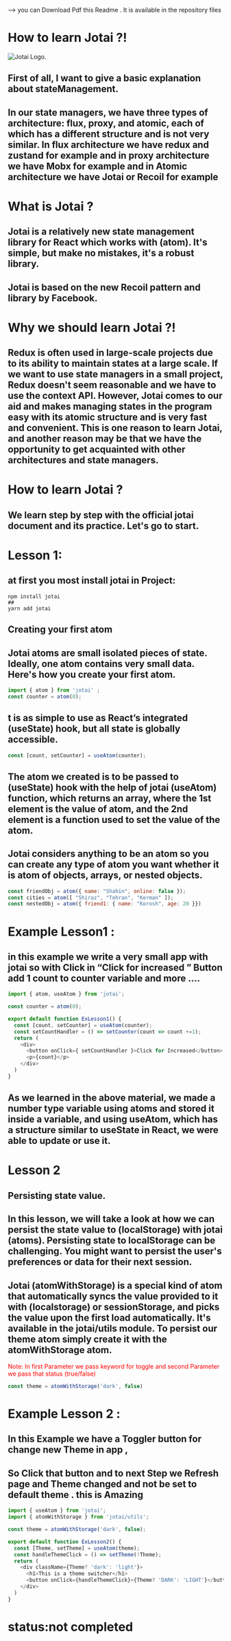 
--> you can Download Pdf this Readme . It is available in the repository files

# How to learn Jotai ?!

![Jotai Logo](./images/logo.jpg "Jotai").

## First of all, I want to give a basic explanation about stateManagement.

## In our state managers, we have three types of architecture: flux, proxy, and atomic, each of which has a different structure and is not very similar. In flux architecture we have redux and zustand for example and in proxy architecture we have Mobx for example and in Atomic architecture we have Jotai or Recoil for example

# What is Jotai ?
## Jotai is a relatively new state management library for React which works with (atom). It's simple, but make no mistakes, it's a robust library.
## Jotai is based on the new Recoil pattern and library by Facebook. 

# Why we should learn Jotai ?!
## Redux is often used in large-scale projects due to its ability to maintain states at a large scale. If we want to use state managers in a small project, Redux doesn't seem reasonable and we have to use the context API. However, Jotai comes to our aid and makes managing states in the program easy with its atomic structure and is very fast and convenient. This is one reason to learn Jotai, and another reason may be that we have the opportunity to get acquainted with other architectures and state managers.

# How to learn Jotai ?
## We learn step by step with the official jotai document and its practice. Let's go to start.

# Lesson 1:
## at first you most install jotai in Project:
```
npm install jotai
## 
yarn add jotai
```
## Creating your first atom
## Jotai atoms are small isolated pieces of state. Ideally, one atom contains very small data. Here's how you create your first atom.

```javascript
import { atom } from 'jotai' ;                                  
const counter = atom(0);
```
## t is as simple to use as React’s integrated (useState) hook, but all state is globally accessible.

```javascript
const [count, setCounter] = useAtom(counter);
```
## The atom we created is to be passed to (useState) hook with the help of jotai (useAtom) function, which returns an array, where the 1st element is the value of atom, and the 2nd element is a function used to set the value of the atom.
## Jotai considers anything to be an atom so you can create any type of atom you want whether it is atom of objects, arrays, or nested objects.

```javascript
const friendObj = atom({ name: "Shahin", online: false });
const cities = atom([ "Shiraz", "Tehran", "Kerman" ]);
const nestedObj = atom({ friend1: { name: "Korosh", age: 20 }}) 
```

# Example Lesson1 :
## in this example we write a very small app with jotai so with Click in “Click for increased ” Button add 1 count to counter variable and more ….

```javascript
import { atom, useAtom } from 'jotai';

const counter = atom(0);

export default function ExLesson1() {
  const [count, setCounter] = useAtom(counter);
  const setCountHandler = () => setCounter(count => count +=1);
  return (
    <div>
      <button onClick={ setCountHandler }>Click for Increased</button>
      <p>{count}</p>
    </div>
  )
}
```
## As we learned in the above material, we made a number type variable using atoms and stored it inside a variable, and using useAtom, which has a structure similar to useState in React, we were able to update or use it.

# Lesson 2

## Persisting state value.
## In this lesson, we will take a look at how we can persist the state value to (localStorage) with jotai (atoms). Persisting state to localStorage can be challenging. You might want to persist the user's preferences or data for their next session.

## Jotai (atomWithStorage) is a special kind of atom that automatically syncs the value provided to it with (localstorage) or sessionStorage, and picks the value upon the first load automatically. It's available in the jotai/utils module. To persist our theme atom simply create it with the atomWithStorage atom.

<span style="color:red;">
Note: In first Parameter we pass keyword for toggle and second Parameter we pass that status (true/false)
</span>

```javascript
const theme = atomWithStorage('dark', false)
```
# Example Lesson 2 :
## In this Example we have a Toggler button for change new Theme in app ,
## So Click that button and to next Step we Refresh page and Theme changed and not be set to default theme . this is Amazing

```javascript
import { useAtom } from 'jotai';
import { atomWithStorage } from 'jotai/utils';

const theme = atomWithStorage('dark', false);

export default function ExLesson2() {
  const [Theme, setTheme] = useAtom(theme);
  const handleThemeClick = () => setTheme(!Theme);
  return (
    <div className={Theme? 'dark': 'light'}>
      <h1>This is a theme switcher</h1>
      <button onClick={handleThemeClick}>{Theme? 'DARK': 'LIGHT'}</button>
    </div>
  )
}
```

# status:not completed
